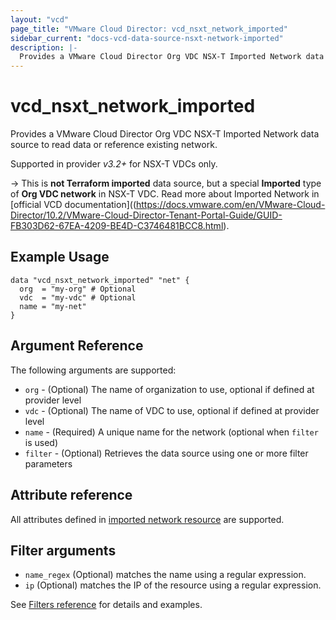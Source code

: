 ```yaml
---
layout: "vcd"
page_title: "VMware Cloud Director: vcd_nsxt_network_imported"
sidebar_current: "docs-vcd-data-source-nsxt-network-imported"
description: |-
  Provides a VMware Cloud Director Org VDC NSX-T Imported Network data source to read data or reference existing network.
---
```


# vcd\_nsxt\_network\_imported

Provides a VMware Cloud Director Org VDC NSX-T Imported Network data source to read data or reference existing network.

Supported in provider *v3.2+* for NSX-T VDCs only.

-> This is **not Terraform imported** data source, but a special **Imported** type of **Org VDC network** in NSX-T VDC. Read more about Imported Network in [official VCD documentation]((https://docs.vmware.com/en/VMware-Cloud-Director/10.2/VMware-Cloud-Director-Tenant-Portal-Guide/GUID-FB303D62-67EA-4209-BE4D-C3746481BCC8.html).

## Example Usage

```hcl
data "vcd_nsxt_network_imported" "net" {
  org  = "my-org" # Optional
  vdc  = "my-vdc" # Optional
  name = "my-net"
}
```

## Argument Reference

The following arguments are supported:

* `org` - (Optional) The name of organization to use, optional if defined at provider level
* `vdc` - (Optional) The name of VDC to use, optional if defined at provider level
* `name` - (Required) A unique name for the network (optional when `filter` is used)
* `filter` - (Optional) Retrieves the data source using one or more filter parameters

## Attribute reference

All attributes defined in [imported network resource](/providers/vmware/vcd/latest/docs/resources/nsxt_network_imported#attribute-reference) are supported.

## Filter arguments

* `name_regex` (Optional) matches the name using a regular expression.
* `ip` (Optional) matches the IP of the resource using a regular expression.

See [Filters reference](/docs/providers/vcd/guides/data_source_filters.html) for details and examples.
